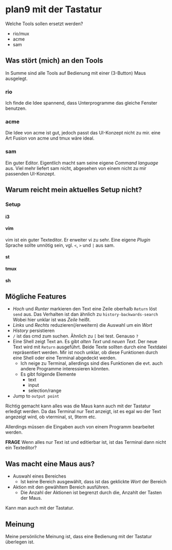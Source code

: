 # plan9 mit der Tastatur

Welche Tools sollen ersetzt werden?

- rio/mux
- acme
- sam

## Was stört (mich) an den Tools
In Summe sind alle Tools auf Bedienung mit einer (3-Button) Maus
ausgelegt.

### rio
Ich finde die Idee spannend, dass Unterprogramme das gleiche Fenster benutzen.

### acme
Die Idee von acme ist gut, jedoch passt das UI-Konzept nicht zu mir.
eine Art Fusion von acme und tmux wäre ideal.

### sam
Ein guter Editor. Eigentlich macht sam seine eigene *Command language* aus.
Viel mehr liefert sam nicht, abgesehen von einem nicht zu mir passenden UI-Konzept.

## Warum reicht mein aktuelles Setup nicht?
### Setup
#### i3
#### vim
vim ist ein guter Texteditor. Er erweiter vi zu sehr. Eine eigene *Plugin*
Sprache sollte unnötig sein, vgl. `<`, `>` und `|` aus sam.

#### st
#### tmux
#### sh

## Mögliche Features
- *Hoch* und *Runter* markieren den Text eine Zeile oberhalb
	`Return` löst `send` aus.
	Das Verhalten ist dan ähnlich zu `history-backwards-search`
	Wobei hier unklar ist was *Zeile* heißt.
- *Links* und *Rechts* reduzieren(/erweitern) die Auswahl um ein *Wort*
- *History* persistieren
- `/` ist das cmd zum suchen. Ähnlich zu `[` bei test. Genauso `?`
- Eine Shell zeigt Text an. Es gibt *alten Text* und *neuen Text*.
	Der neue Text wird mit `Return` ausgeführt. Beide Texte sollten durch
	eine Textdatei repräsentiert werden. Mir ist noch unklar, ob diese Funktionen
	durch eine Shell oder eine Terminal abgedeckt werden.
	- Ich neige zu Terminal, allerdings sind dies Funktionen die evt. auch andere
		Programme interessieren könnten.
	- Es gibt folgende Elemente
		- text
		- input
		- selection/range
- Jump to `output point`

Richtig gemacht kann alles was die Maus kann auch mit der Tastatur erledigt werden.
Da das Terminal nur Text anzeigt, ist es egal wo der Text angezeigt wird, ob vterminal,
st, 9term etc.

Allerdings müssen die Eingaben auch von einem Programm bearbeitet werden.

**FRAGE**
Wenn alles nur Text ist und editierbar ist, ist das Terminal dann nicht ein Texteditor?

## Was macht eine Maus aus?
- Auswahl eines Bereiches
	- Ist keine Bereich ausgewählt, dass ist das geklickte *Wort*
	  der Bereich
- Aktion mit den gewähltem Bereich ausführen.
	- Die Anzahl der Aktionen ist begrenzt durch die, Anzahlt der Tasten der Maus.

Kann man auch mit der Tastatur.

## Meinung
Meine persönliche Meinung ist, dass eine Bedienung mit der Tastatur überlegen ist.
